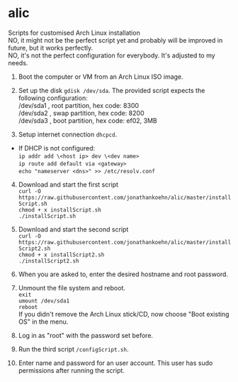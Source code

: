 # alic
Scripts for customised Arch Linux installation  
NO, it might not be the perfect script yet and probably will be improved in future, but it works perfectly.  
NO, it's not the perfect configuration for everybody. It's adjusted to my needs.

1. Boot the computer or VM from an Arch Linux ISO image.
2. Set up the disk `gdisk /dev/sda`. 
The provided script expects the following configuration:  
/dev/sda1 , root partition, hex code: 8300  
/dev/sda2 , swap partition, hex code: 8200  
/dev/sda3 , boot partition, hex code: ef02, 3MB

3. Setup internet connection `dhcpcd`.
  * If DHCP is not configured:  
  `ip addr add \<host ip> dev \<dev name>`  
  `ip route add default via <gateway>`  
  `echo "nameserver <dns>" >> /etc/resolv.conf`  
 
4. Download and start the first script  
`curl -O https://raw.githubusercontent.com/jonathankoehn/alic/master/installScript.sh`  
`chmod + x installScript.sh`  
`./installScript.sh`

5. Download and start the second script  
`curl -O https://raw.githubusercontent.com/jonathankoehn/alic/master/installScript2.sh`  
`chmod + x installScript2.sh`  
`./installScript2.sh`

6. When you are asked to, enter the desired hostname and root password.
7. Unmount the file system and reboot.  
`exit`  
`umount /dev/sda1`  
`reboot`  
If you didn't remove the Arch Linux stick/CD, now choose "Boot existing OS" in the menu.

8. Log in as "root" with the password set before.
9. Run the third script `/configScript.sh`.

10. Enter name and password for an user account. This user has sudo permissions after running the script.
